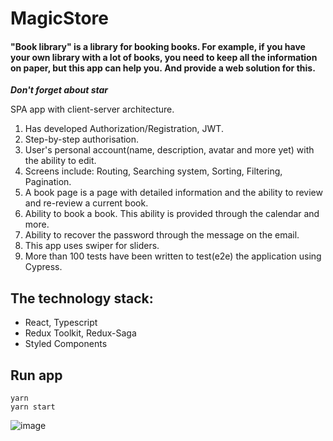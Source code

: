 # MagicStore

#### "Book library" is a library for booking books. For example, if you have your own library with a lot of books, you need to keep all the information on paper, but this app can help you. And provide a web solution for this.

***Don't forget about star***

SPA app with client-server architecture.
1. Has developed Authorization/Registration, JWT.
2. Step-by-step authorisation.
3. User's personal account(name, description, avatar and more yet) with the ability to edit.
4. Screens include: Routing, Searching system, Sorting, Filtering, Pagination.
5. A book page is a page with detailed information and the ability to review and re-review a current book.
6. Ability to book a book. This ability is provided through the calendar and more.
7. Ability to recover the password through the message on the email.
8. This app uses swiper for sliders.
9. More than 100 tests have been written to test(e2e) the application using Cypress.



## The technology stack:
- React, Typescript
- Redux Toolkit, Redux-Saga
- Styled Components

## Run app

```
yarn
yarn start
```

![image](https://user-images.githubusercontent.com/66359081/227992921-0d87e337-a8fb-4cae-99f9-78041ece5563.png)



